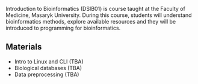 Introduction to Bioinformatics (DSIB01) is course taught at the Faculty of Medicine, Masaryk University. During this course, students will understand bioinformatics methods, explore available resources and they will be introduced to programming for bioinformatics.

## Materials

 - Intro to Linux and CLI (TBA)
 - Biological databases (TBA)
 - Data preprocessing (TBA)

